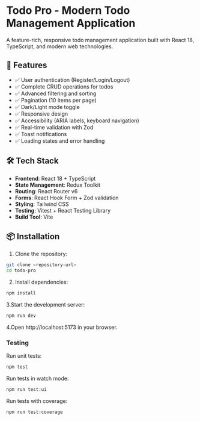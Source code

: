 # Todo Pro - Modern Todo Management Application

A feature-rich, responsive todo management application built with React 18, TypeScript, and modern web technologies.

## 🚀 Features

- ✅ User authentication (Register/Login/Logout)
- ✅ Complete CRUD operations for todos
- ✅ Advanced filtering and sorting
- ✅ Pagination (10 items per page)
- ✅ Dark/Light mode toggle
- ✅ Responsive design
- ✅ Accessibility (ARIA labels, keyboard navigation)
- ✅ Real-time validation with Zod
- ✅ Toast notifications
- ✅ Loading states and error handling

## 🛠️ Tech Stack

- **Frontend**: React 18 + TypeScript
- **State Management**: Redux Toolkit
- **Routing**: React Router v6
- **Forms**: React Hook Form + Zod validation
- **Styling**: Tailwind CSS
- **Testing**: Vitest + React Testing Library
- **Build Tool**: Vite

## 📦 Installation

1. Clone the repository:
```bash
git clone <repository-url>
cd todo-pro
```
2. Install dependencies:
```bash
npm install
```
3.Start the development server:
```bash
npm run dev
```
4.Open http://localhost:5173 in your browser.

### Testing
Run unit tests:
```bash
npm test
```
Run tests in watch mode:
```bash
npm run test:ui
```
Run tests with coverage:
```bash
npm run test:coverage
```